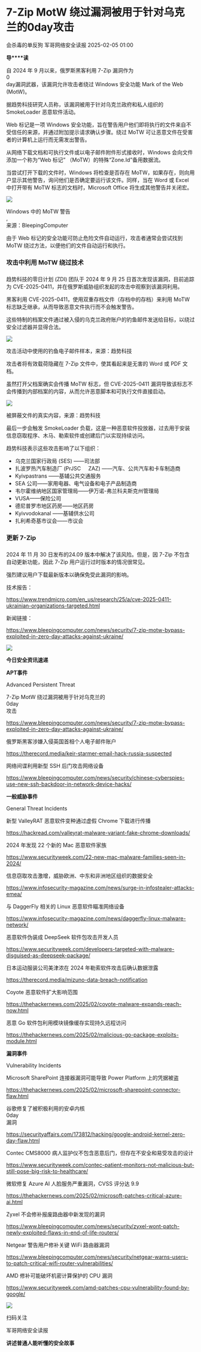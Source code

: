 #  7-Zip MotW 绕过漏洞被用于针对乌克兰的0day攻击   
会杀毒的单反狗  军哥网络安全读报   2025-02-05 01:00  
  
**导****读**  
  
  
  
自 2024 年 9 月以来，俄罗斯黑客利用 7-Zip 漏洞作为  
0  
day漏洞武器，该漏洞允许攻击者绕过 Windows 安全功能 Mark of the Web (MotW)。  
  
  
据趋势科技研究人员称，该漏洞被用于针对乌克兰政府和私人组织的 SmokeLoader 恶意软件活动。  
  
  
Web 标记是一项 Windows 安全功能，旨在警告用户他们即将执行的文件来自不受信任的来源，并通过附加提示请求确认步骤。绕过 MoTW 可让恶意文件在受害者的计算机上运行而无需发出警告。  
  
  
从网络下载文档和可执行文件或以电子邮件附件形式接收时，Windows 会向文件添加一个称为“Web 标记” （MoTW）的特殊“Zone.Id”备用数据流。  
  
  
当尝试打开下载的文件时，Windows 将检查是否存在 MoTW，如果存在，则向用户显示其他警告，询问他们是否确定要运行该文件。同样，当在 Word 或 Excel 中打开带有 MoTW 标志的文档时，Microsoft Office 将生成其他警告并关闭宏。  
  
![](https://mmbiz.qpic.cn/mmbiz_png/AnRWZJZfVaGicjYUjPrumlbia3Ik4mxV5UuickapMToVpIBAYZICYtQgHzhky3ibxgv8I7SYUG69ibvvKWsb3nHgk3Q/640?wx_fmt=png&from=appmsg "")  
  
Windows 中的 MoTW 警告  
,  
来源：BleepingComputer  
  
  
由于 Web 标记的安全功能可防止危险文件自动运行，攻击者通常会尝试找到 MoTW 绕过方法，以便他们的文件自动运行和执行。  
  
### 攻击中利用 MoTW 绕过技术  
###   
  
趋势科技的零日计划 (ZDI) 团队于 2024 年 9 月 25 日首次发现该漏洞，目前追踪为 CVE-2025-0411，并在俄罗斯威胁组织发起的攻击中观察到该漏洞利用。  
  
  
黑客利用 CVE-2025-0411，使用双重存档文件（存档中的存档）来利用 MoTW 标志缺乏继承，从而导致恶意文件执行而不会触发警告。  
  
  
这些特制的档案文件通过被入侵的乌克兰政府账户的钓鱼邮件发送给目标，以绕过安全过滤器并显得合法。  
  
![](https://mmbiz.qpic.cn/mmbiz_png/AnRWZJZfVaGicjYUjPrumlbia3Ik4mxV5U5yICpB5ksLZ7FCDZXSzn7P3pXZWiaiaI7YZCORNkGhcoibkz1A7o7G0Cg/640?wx_fmt=png&from=appmsg "")  
  
攻击活动中使用的钓鱼电子邮件样本，来源：趋势科技  
  
  
攻击者将有效载荷隐藏在 7-Zip 文件中，使其看起来是无害的 Word 或 PDF 文档。  
  
  
虽然打开父档案确实会传播 MoTW 标志，但 CVE-2025-0411 漏洞导致该标志不会传播到内部档案的内容，从而允许恶意脚本和可执行文件直接启动。  
  
![](https://mmbiz.qpic.cn/mmbiz_png/AnRWZJZfVaGicjYUjPrumlbia3Ik4mxV5U7vdz8vdoWOicpAKsVMfeqDo92f1kgEnFdtg6C4iaWRghUicHQL3erWncw/640?wx_fmt=png&from=appmsg "")  
  
被屏蔽文件的真实内容，来源：趋势科技  
  
  
最后一步会触发 SmokeLoader 负载，这是一种恶意软件投放器，过去用于安装信息窃取程序、木马、勒索软件或创建后门以实现持续访问。  
  
  
趋势科技表示这些攻击影响了以下组织：  
- 乌克兰国家行政局 (SES) ——司法部  
- 扎波罗热汽车制造厂 (PrJSC     ZAZ) ——汽车、公共汽车和卡车制造商  
- Kyivpastrans ——基辅公共交通服务  
- SEA 公司——家用电器、电气设备和电子产品制造商  
- 韦尔霍维纳地区国家管理局——伊万诺-弗兰科夫斯克州管理局  
- VUSA——保险公司  
- 德尼普罗市地区药房——地区药房  
- Kyivvodokanal ——基辅供水公司  
- 扎利希奇基市议会——市议会  
###   
### 更新 7-Zip  
###   
  
2024 年 11 月 30 日发布的24.09 版本中解决了该风险。但是，因 7-Zip 不包含自动更新功能，因此 7-Zip 用户运行过时版本的情况很常见。  
  
  
强烈建议用户下载最新版本以确保免受此漏洞的影响。  
  
  
技术报告：  
  
https://www.trendmicro.com/en_us/research/25/a/cve-2025-0411-ukrainian-organizations-targeted.html  
  
  
新闻链接：  
  
https://www.bleepingcomputer.com/news/security/7-zip-motw-bypass-exploited-in-zero-day-attacks-against-ukraine/  
  
![](https://mmbiz.qpic.cn/mmbiz_svg/McYMgia19V0WHlibFPFtGclHY120OMhgwDUwJeU5D8KY3nARGC1mBpGMlExuV3bibicibJqMzAHnDDlNa5SZaUeib46xSzdeKIzoJA/640?wx_fmt=svg "")  
  
**今日安全资讯速递**  
  
  
  
**APT事件**  
  
  
Advanced Persistent Threat  
  
7-Zip MotW 绕过漏洞被用于针对乌克兰的  
0day  
攻击  
  
https://www.bleepingcomputer.com/news/security/7-zip-motw-bypass-exploited-in-zero-day-attacks-against-ukraine/  
  
  
俄罗斯黑客涉嫌入侵英国首相个人电子邮件账户  
  
https://therecord.media/keir-starmer-email-hack-russia-suspected  
  
  
网络间谍利用新型 SSH 后门攻击网络设备  
  
https://www.bleepingcomputer.com/news/security/chinese-cyberspies-use-new-ssh-backdoor-in-network-device-hacks/  
  
  
  
**一般威胁事件**  
  
  
General Threat Incidents  
  
新型 ValleyRAT 恶意软件变种通过虚假 Chrome 下载进行传播  
  
https://hackread.com/valleyrat-malware-variant-fake-chrome-downloads/  
  
  
2024 年发现 22 个新的 Mac 恶意软件家族  
  
https://www.securityweek.com/22-new-mac-malware-families-seen-in-2024/  
  
  
信息窃取攻击激增，威胁欧洲、中东和非洲地区组织的数据安全  
  
https://www.infosecurity-magazine.com/news/surge-in-infostealer-attacks-emea/  
  
  
与 DaggerFly 相关的 Linux 恶意软件瞄准网络设备  
  
https://www.infosecurity-magazine.com/news/daggerfly-linux-malware-network/  
  
  
恶意软件伪装成 DeepSeek 软件包攻击开发人员  
  
https://www.securityweek.com/developers-targeted-with-malware-disguised-as-deepseek-package/  
  
  
日本运动服装公司美津浓在 2024 年勒索软件攻击后确认数据泄露  
  
https://therecord.media/mizuno-data-breach-notification  
  
  
Coyote 恶意软件扩大影响范围  
  
https://thehackernews.com/2025/02/coyote-malware-expands-reach-now.html  
  
  
恶意 Go 软件包利用模块镜像缓存实现持久远程访问  
  
https://thehackernews.com/2025/02/malicious-go-package-exploits-module.html  
  
  
**漏洞事件**  
  
  
Vulnerability Incidents  
  
Microsoft SharePoint 连接器漏洞可能导致 Power Platform 上的凭据被盗  
  
https://thehackernews.com/2025/02/microsoft-sharepoint-connector-flaw.html  
  
  
谷歌修复了被积极利用的安卓内核  
0day  
漏洞  
  
https://securityaffairs.com/173812/hacking/google-android-kernel-zero-day-flaw.html  
  
  
Contec CMS8000 病人监护仪不包含恶意后门，但存在不安全和易受攻击的设计  
  
https://www.securityweek.com/contec-patient-monitors-not-malicious-but-still-pose-big-risk-to-healthcare/  
  
  
微软修复 Azure AI 人脸服务严重漏洞，CVSS 评分达 9.9  
  
https://thehackernews.com/2025/02/microsoft-patches-critical-azure-ai.html  
  
  
Zyxel 不会修补报废路由器中新发现的漏洞  
  
https://www.bleepingcomputer.com/news/security/zyxel-wont-patch-newly-exploited-flaws-in-end-of-life-routers/  
  
  
Netgear 警告用户修补关键 WiFi 路由器漏洞  
  
https://www.bleepingcomputer.com/news/security/netgear-warns-users-to-patch-critical-wifi-router-vulnerabilities/  
  
  
AMD 修补可能破坏机密计算保护的 CPU 漏洞  
  
https://www.securityweek.com/amd-patches-cpu-vulnerability-found-by-google/  
  
![](https://mmbiz.qpic.cn/mmbiz_jpg/AnRWZJZfVaGC3gsJClsh4Fia0icylyBEnBywibdbkrLLzmpibfdnf5wNYzEUq2GpzfedMKUjlLJQ4uwxAFWLzHhPFQ/640?wx_fmt=jpeg "")  
  
扫码关注  
  
军哥网络安全读报  
  
**讲述普通人能听懂的安全故事**  
  
  
